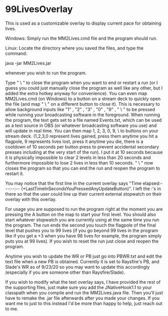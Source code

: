 # 99LivesOverlay

This is used as a customizable overlay to display current pace for obtaining lives.

Windows:
Simply run the MM2Lives.cmd file and the program should run.

Linux:
Locate the directory where you saved the files, and type the command: 

java -jar MM2Lives.jar 

whenever you wish to run the program.


Type " \ " to close the program when you want to end or restart a run (or I guess you could just manually close the program as well like any other, but I added the extra hotkey anyway for convenience). You can even map MM2Lives.cmd (on Windows) to a button on a stream deck to quickly open the file (and map " \ " on a different button to close it). This is necessary to allow background inputs like "1" , "2" , "3" , "0" , "9" , " \ " to be pressed while running your broadcasting software in the foreground. When running the program, the text gets set to a file named Events.txt, which can be used as a text source in OBS (or whatever broadcasting software you use) and will update in real time. You can then map 1, 2, 3, 0, 9, \ to buttons on your stream deck. (1,2,3,0 represent lives gained, press them anytime you hit a flagpole, 9 represents lives lost, press it anytime you die, there is a cooldown of 10 seconds per button press to prevent accidental secondary presses including at the very start of the run). I put it at 10 seconds because it is physically impossible to clear 2 levels in less than 20 seconds and furthermore impossible to lose 2 lives in less than 10 seconds. " \ " now closes the program so that you can end the run and reopen the program to restart it.

You may notice that the first line in the current overlay says "Time elapsed:---:--:-- (+LastTimeInSecondsYouPressedAnyUpdateButton)". I left the :'s in there so that the user could line up their current external stopwatch on their overlay with this overlay.

For usage you are supposed to run the program right at the moment you are pressing the A button on the map to start your first level. You should also start whatever stopwatch you are currently using at the same time you run the program. The run ends the second you touch the flagpole of the final level that pushes you to 99 lives (if you go beyond 99 lives in the program like if you get a +3 when you have 98 lives for example, the program simply puts you at 99 lives). If you wish to reset the run just close and reopen the program.

Anytime you wish to update the WR or PB just go into PBWR.txt and edit the text file when a new PB is obtained. Currently it is set to Raysfire's PB, and Slade's WR as of 9/23/20 so you may want to update this accordingly (especially if you are someone other than Raysfire/Slade).

If you wish to modify what the text overlay says, I have provided the rest of the supporting files, just make sure you add the JNativeHook1.1 to your classpath when you compile and run the MM2Lives.java file. Then you'll just have to remake the .jar file afterwards after you made your changes. If you want me to just to this instead I'd be more than happy to help, just reach out to me.

